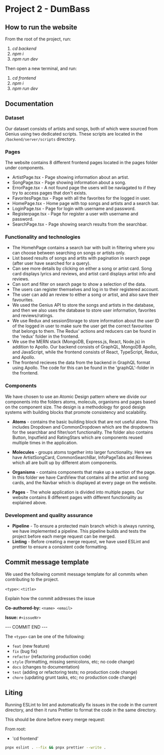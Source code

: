 # Project 2 - DumBass

## How to run the website

From the root of the project, run:

1. _cd backend_
2. _npm i_
3. _npm run dev_

Then open a new terminal, and run:

1. _cd frontend_
2. _npm i_
3. _npm run dev_

## Documentation

### Dataset

Our dataset consists of artists and songs, both of which were sourced from Genius using two dedicated scripts. These scripts are located in the `/backend/server/scripts` directory.

### Pages

The website contains 8 different frontend pages located in the pages folder under components.

- ArtistPage.tsx - Page showing information about an artist.
- SongPage.tsx - Page showing information about a song.
- ErrorPage.tsx - A not found page the users will be naviagated to if they try to access pages that don't exists.
- FavoritesPage.tsx - Page with all the favorites for the logged in user.
- HomePage.tsx - Home page with top songs and artists and a search bar.
- LoginPage.tsx - Page for login with username and password.
- Registerpage.tsx - Page for register a user with username and password.
- SearchPage.tsx - Page showing search results from the searchbar.

### Functionality and technologies

- The HomehPage contains a search bar with built in filtering where you can choose between searching on songs or artists only.
- List based results of songs and artits with pagination in search page (after user have searched for a query).
- Can see more details by clicking on either a song or artist card. Song card displays lyrics and reviews, and artist card displays artist info and reviews.
- Can sort and filter on search page to show a selection of the data.
- The users can register themselves and log in to their registered account.
- The user can add an review to either a song or artist, and also save their favourites.
- We used the Genius API to store the songs and artists in the database, and then we also uses the database to store user information, favorites and reviews/ratings.
- We use Redux and sessionStorage to store information about the user ID of the logged in user to make sure the user get the correct favourites that belongs to them. The Redux' actions and reducers can be found in the 'redux' folder in the frontend.
- We use the MERN stack (MongoDB, Express.js, React, Node.js) in addition to Apollo. Our backend consists of GraphQL, MongoDB Apollo, and JavaScript, while the frontend consists of React, TypeScript, Redux, and Apollo.
- The frontend recieves the data from the backend in GraphQL format using Apollo. The code for this can be found in the 'graphQL'-folder in the frontend.

### Components

We have chosen to use an Atomic Design pattern where we divide our components into the folders atoms, moleculs, organisms and pages based on the component size. The design is a methodology for good design systems with building blocks that promote consistency and scalability.

- **Atoms** - contains the basic building block that are not useful alone. This includes Dropdown and CommonDropdown which are the dropdowns for the searchbar and filter/sort functionality. The folder also contains Button, Inputfield and RatingStars which are components reused multiple times in the application.

- **Molecules** - groups atoms together into larger functionality. Here we have ArtistSongCard, CommonSearchBar, InfoPageTabs and Reviews which all are built up by different atom components.

- **Organisms** - contains components that make up a section of the page. In this folder we have CardView that contains all the artist and song cards, and the Navbar which is displayed at every page on the website.

- **Pages** - The whole application is divided into multiple pages. Our website contains 8 different pages with different functionality as explained above.

### Development and quality assurance

- **Pipeline** - To ensure a protected main branch which is always running, we have implemented a pipeline. This pipeline builds and tests the project before each merge request can be merged.
- **Linting** - Before creating a merge request, we have used ESLint and prettier to ensure a consistent code formatting.

## Commit message template

We used the following commit message template for all commits when contributing to the project.

`<type>`: `<title>`

Explain how the commit addresses the issue

**Co-authored-by:** `<name> <email>`

**Issue:** `#<issueNr>`

--- COMMIT END ---

The `<type>` can be one of the following:

- `feat` (new feature)
- `fix` (bug fix)
- `refactor` (refactoring production code)
- `style` (formatting, missing semicolons, etc; no code change)
- `docs` (changes to documentation)
- `test` (adding or refactoring tests; no production code change)
- `chore` (updating grunt tasks, etc; no production code change)

## Liting

Running ESLint to lint and automatically fix issues in the code in the current directory, and then it runs Prettier to format the code in the same directory.

This should be done before every merge request:

From root:

- 'cd frontend'

```bash
pnpx eslint . --fix && pnpx prettier --write .
```
